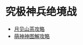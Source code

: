 # 究极神兵绝境战

* [月见山茶攻略](https://bbs.nga.cn/read.php?tid=14632803)
* [萌神神图解攻略](https://gl.ffxiv.cn/jsb/shenshen/index.html)
